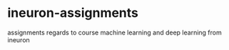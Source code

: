 # ineuron-assignments
assignments regards to course machine learning and deep learning from ineuron
